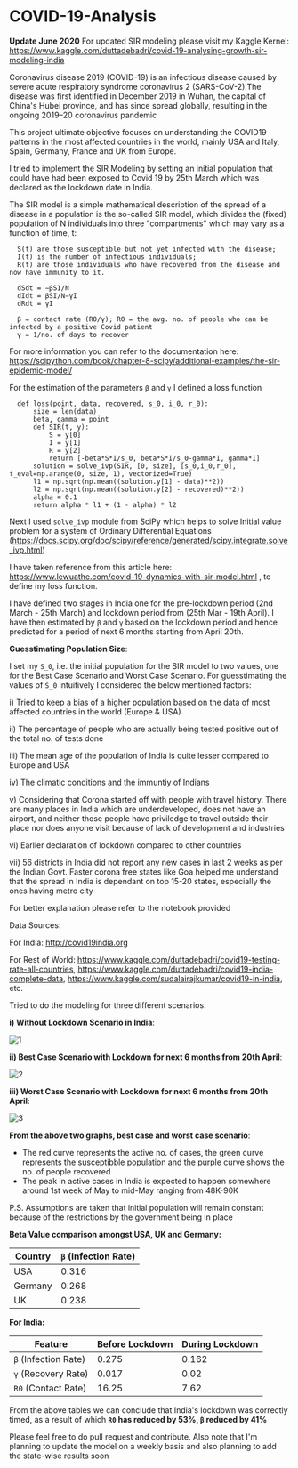 # COVID-19-Analysis

**Update June 2020** For updated SIR modeling please visit my Kaggle Kernel: https://www.kaggle.com/duttadebadri/covid-19-analysing-growth-sir-modeling-india

Coronavirus disease 2019 (COVID-19) is an infectious disease caused by severe acute respiratory syndrome coronavirus 2 (SARS-CoV-2).The disease was first identified in December 2019 in Wuhan, the capital of China's Hubei province, and has since spread globally, resulting in the ongoing 2019–20 coronavirus pandemic

This project ultimate objective focuses on understanding the COVID19 patterns in the most affected countries in the world, mainly USA and Italy, Spain, Germany, France and UK from Europe.

I tried to implement the SIR Modeling by setting an initial population that could have had been exposed to Covid 19 by 25th March which was declared as the lockdown date in India. 

The SIR model is a simple mathematical description of the spread of a disease in a population is the so-called SIR model, which divides the (fixed) population of N individuals into three "compartments" which may vary as a function of time, t:

      S(t) are those susceptible but not yet infected with the disease;
      I(t) is the number of infectious individuals;
      R(t) are those individuals who have recovered from the disease and now have immunity to it.

      dSdt = −βSI/N
      dIdt = βSI/N−γI 
      dRdt = γI
      
      β = contact rate (R0/γ); R0 = the avg. no. of people who can be infected by a positive Covid patient 
      γ = 1/no. of days to recover

For more information you can refer to the documentation here: https://scipython.com/book/chapter-8-scipy/additional-examples/the-sir-epidemic-model/

For the estimation of the parameters `β` and `γ` I defined a loss function

      def loss(point, data, recovered, s_0, i_0, r_0):
          size = len(data)
          beta, gamma = point
          def SIR(t, y):
              S = y[0]
              I = y[1]
              R = y[2]
              return [-beta*S*I/s_0, beta*S*I/s_0-gamma*I, gamma*I]
          solution = solve_ivp(SIR, [0, size], [s_0,i_0,r_0], t_eval=np.arange(0, size, 1), vectorized=True)
          l1 = np.sqrt(np.mean((solution.y[1] - data)**2))
          l2 = np.sqrt(np.mean((solution.y[2] - recovered)**2))
          alpha = 0.1
          return alpha * l1 + (1 - alpha) * l2
          
Next I used `solve_ivp` module from SciPy which helps to solve Initial value problem for a system of Ordinary Differential Equations (https://docs.scipy.org/doc/scipy/reference/generated/scipy.integrate.solve_ivp.html)
          
I have taken reference from this article here: https://www.lewuathe.com/covid-19-dynamics-with-sir-model.html , to define my loss function.

I have defined two stages in India one for the pre-lockdown period (2nd March - 25th March) and lockdown period from (25th Mar - 19th April). I have then estimated by `β` and `γ` based on the lockdown period and hence predicted for a period of next 6 months starting from April 20th. 


**Guesstimating Population Size**:

I set my `S_0`, i.e. the initial population for the SIR model to two values, one for the Best Case Scenario and Worst Case Scenario. For guesstimating the values of `S_0` intuitively I considered the below mentioned factors:

i) Tried to keep a bias of a higher population based on the data of most affected countries in the world (Europe & USA)

ii) The percentage of people who are actually being tested positive out of the total no. of tests done

iii) The mean age of the population of India is quite lesser compared to Europe and USA

iv) The climatic conditions and the immuntiy of Indians

v) Considering that Corona started off with people with travel history. There are many places in India which are underdeveloped, does not have an airport, and neither those people have priviledge to travel outside their place nor does anyone visit because of lack of development and industries

vi) Earlier declaration of lockdown compared to other countries

vii) 56 districts in India did not report any new cases in last 2 weeks as per the Indian Govt. Faster corona free states like Goa helped me understand that the spread in India is dependant on top 15-20 states, especially the ones having metro city

For better explanation please refer to the notebook provided

Data Sources:

For India: http://covid19india.org

For Rest of World: https://www.kaggle.com/duttadebadri/covid19-testing-rate-all-countries, https://www.kaggle.com/duttadebadri/covid19-india-complete-data, https://www.kaggle.com/sudalairajkumar/covid19-in-india, etc.

Tried to do the modeling for three different scenarios:

**i) Without Lockdown Scenario in India**:

![1](https://user-images.githubusercontent.com/24243687/80021971-f9726100-84f8-11ea-9f9c-17e479bf0f00.JPG)

**ii) Best Case Scenario with Lockdown for next 6 months from 20th April**:

![2](https://user-images.githubusercontent.com/24243687/80022054-20309780-84f9-11ea-8472-6f946497de0c.JPG)

**iii) Worst Case Scenario with Lockdown for next 6 months from 20th April**:

![3](https://user-images.githubusercontent.com/24243687/80022145-3fc7c000-84f9-11ea-9093-961d239a9ac2.JPG)

**From the above two graphs, best case and worst case scenario**:
- The red curve represents the active no. of cases, the green curve represents the susceptibble population and the purple curve shows the no. of people recovered
- The peak in active cases in India is expected to happen somewhere around 1st week of May to mid-May ranging from 48K-90K

P.S. Assumptions are taken that initial population will remain constant because of the restrictions by the government being in place

**Beta Value comparison amongst USA, UK and Germany:**

| Country | `β` (Infection Rate)| 
| ------------- | ------------- | 
|  USA  | 0.316  |
| Germany | 0.268  | 
| UK | 0.238 | 

**For India:**


| Feature | Before Lockdown | During Lockdown |
| ------------- | ------------- | ------------- |
| `β` (Infection Rate)  | 0.275  | 0.162 |
| `γ` (Recovery Rate) | 0.017  | 0.02  |
| `R0` (Contact Rate) | 16.25 | 7.62 |

From the above tables we can conclude that India's lockdown was correctly timed, as a result of which **`R0` has reduced by 53%, `β` reduced by 41%**

Please feel free to do pull request and contribute. Also note that I'm planning to update the model on a weekly basis and also planning to add the state-wise results soon
